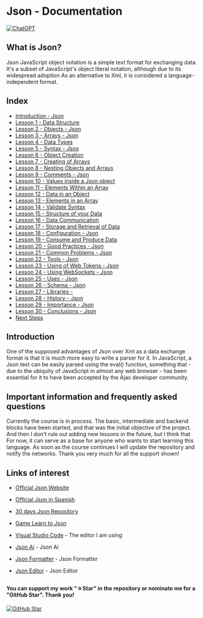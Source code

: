 # Json - Documentation

[![ChatGPT](https://img.shields.io/badge/ChatGPT-GPT--4-7CF178?style=for-the-badge&logo=openai&logoColor=white&labelColor=101010)](https://platform.openai.com)

## What is Json?

Json JavaScript object notation is a simple text format for exchanging data. It's a subset of JavaScript's object literal notation, although due to its widespread adoption As an alternative to Xml, it is considered a language-independent format.

## Index

* [Introduction - Json](Introduction.jsonc)
* [Lesson 1 - Data Structure](Data-Structure.jsonc)
* [Lesson 2 - Objects - Json](Objects.jsonc)
* [Lesson 3 - Arrays - Json](Arrays.jsonc)
* [Lesson 4 - Data Types](Data-Types.jsonc)
* [Lesson 5 - Syntax - Json](Syntax.jsonc)
* [Lesson 6 - Object Creation](Object-Creation.jsonc)
* [Lesson 7 - Creating of Arrays](Creation-of-Arrays.jsonc)
* [Lesson 8 - Nesting Objects and Arrays](Nesting-of-Objects-and-Arrays.jsonc)
* [Lesson 9 - Comments - Json](Comments.jsonc)
* [Lesson 10 - Values inside a Json object](Values-inside-an-Object.jsonc)
* [Lesson 11 - Elements Within an Array](Elements-Within-an-Array.jsonc)
* [Lesson 12 - Data in an Object](Data-in-an-Object.jsonc)
* [Lesson 13 - Elements in an Array](Elements-in-an-Array.jsonc)
* [Lesson 14 - Validate Syntax](Validate-Syntax.jsonc)
* [Lesson 15 - Structure of your Data](Structure-of-your-Data.jsonc)
* [Lesson 16 - Data Communication](Data-Communications.jsonc)
* [Lesson 17 - Storage and Retrieval of Data](Storage-and-Retrieval-of-Data.jsonc)
* [Lesson 18 - Configuration - Json](Configuration.jsonc)
* [Lesson 19 - Consume and Produce Data](Consume-and-Produce-Data.jsonc)
* [Lesson 20 - Good Practices - Json](Good-Practices.jsonc)
* [Lesson 21 - Common Problems - Json](Common-Problems.jsonc)
* [Lesson 22 - Tools - Json](Tools.jsonc)
* [Lesson 23 - Using of Web Tokens - Json](Using-Web-Tokens.jsonc)
* [Lesson 24 - Using WebSockets - Json](Using-Websockets.jsonc)
* [Lesson 25 - Uses - Json](Uses.jsonc)
* [Lesson 26 - Schema - Json](Schema.jsonc)
* [Lesson 27 - Libraries - ](Libraries.jsonc)
* [Lesson 28 - History - Json](History.jsonc)
* [Lesson 29 - Importance - Json](Importance.jsonc)
* [Lesson 30 - Conclusions - Json](Conclusions.jsonc)
* [Next Steps](Next-Steps.jsonc)

## Introduction

One of the supposed advantages of Json over Xml as a data exchange format is that it is much more easy to write a parser for it. In JavaScript, a Json text can be easily parsed using the eval() function, something that - due to the ubiquity of JavaScript in almost any web browser - has been essential for it to have been accepted by the Ajax developer community.

## Important information and frequently asked questions

Currently the course is in process. The basic, intermediate and backend blocks have been started, and that was the initial objective of the project. And then I don't rule out adding new lessons in the future, but I think that For now, it can serve as a base for anyone who wants to start learning this language.
As soon as the course continues I will update the repository and notify the networks. Thank you very much for all the support shown!

## Links of interest

* [Official Json Website](https://www.json.org/json-en.html)

* [Official Json in Spanish](https://developer.mozilla.org/es/docs/Learn/JavaScript/Objects/Json)

* [30 days Json Repository](https://github.com/json-path/JsonPath)

* [Game Learn to Json](https://www.freecodecamp.org/espanol/news/tag/json/)

* [Visual Studio Code](https://code.visualstudio.com/) - The editor I am using

* [Json Ai](https://www.jsondataai.com/) - Json Ai

* [Json Formatter](https://jsonformatter.curiousconcept.com/) - Json Formatter

* [Json Editor](https://jsoneditoronline.org/) - Json Editor

##

#### You can support my work "☆Star" in the repository or nominate me for a "GitHub Star". Thank you!

[![GitHub Star](https://img.shields.io/badge/GitHub-Nominar_a_star-yellow?style=for-the-badge&logo=github&logoColor=white&labelColor=101010)](https://stars.github.com/nominate/)
